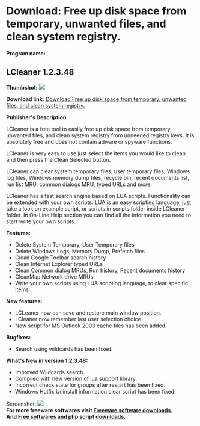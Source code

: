 # Download: Free up disk space from temporary, unwanted files, and clean system registry.

**Program name:**

## LCleaner 1.2.3.48

  
**Thumbshot:** ![](http://www.freewarefiles.com/screenshot/lcleaner_md.gif)   
  
**Download link:** [Download Free up disk space from temporary, unwanted files, and clean system registry.](http://freesoftwares.boysofts.com/LCleaner_program_22362.html)  
  


**Publisher's Description**  
  


LCleaner is a free tool to easily free up disk space from temporary, unwanted files, and clean system registry from unneeded registry keys. It is absolutely free and does not contain adware or spyware functions. 

LCleaner is very easy to use just select the items you would like to clean and then press the Clean Selected button.

LCleaner can clear system temporary files, user temporary files, Windows log files, Windows memory dump files, recycle bin, recent documents list, run list MRU, common dialogs MRU, typed URLs and more.

LCleaner has a fast search engine based on LUA scripts. Functionality can be extended with your own scripts. LUA is an easy scripting language, just take a look on example script, or scripts in scripts folder inside LCleaner folder. In On-Line Help section you can find all the information you need to start write your own scripts.

**Features:**

  * Delete System Temporary, User Temporary files 
  * Delete Windows Logs, Memory Dump, Prefetch files 
  * Clean Google Toolbar search history 
  * Clean Internet Explorer typed URLs 
  * Clean Common dialog MRUs, Run history, Recent documents history 
  * CleanMap Network drive MRUs 
  * Write your own scripts using LUA scripting language, to clear specific items 

**New features:**

  * LCLeaner now can save and restore main window position. 
  * LCleaner now remember last user selection choice. 
  * New script for MS Outlook 2003 cache files has been added. 

**Bugfixes:**

  * Search using wildcards has been fixed. 

**What's New in version 1.2.3.48:**

  * Improved Wildcards search. 
  * Compiled with new version of lua support library. 
  * Incorrect check state for groups after restart has been fixed. 
  * Windows Hotfix Uninstall information clear script has been fixed. 

  
  
Screenshot: ![](http://www.freewarefiles.com/screenshot/lcleaner.gif)   
**For more freeware softwares visit [Freeware software downloads.](http://freesoftwares.boysofts.com/)**   
**And [Free softwares and php script downloads.](http://www.boysofts.com/)**
